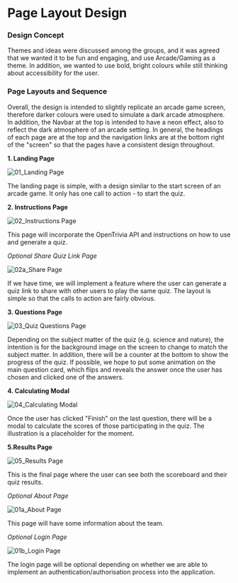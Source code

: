 # Page Layout Design

### Design Concept

Themes and ideas were discussed among the groups, and it was agreed that we wanted it to be fun and engaging, and use Arcade/Gaming as a theme.
In addition, we wanted to use bold, bright colours while still thinking about accessibility for the user.

### Page Layouts and Sequence

Overall, the design is intended to slightly replicate an arcade game screen, therefore darker colours were used to simulate a dark arcade atmosphere.
In addition, the Navbar at the top is intended to have a neon effect, also to reflect the dark atmosphere of an arcade setting.
In general, the headings of each page are at the top and the navigation links are at the bottom right of the "screen" so that the pages have a consistent design throughout.

**1. Landing Page**

![01_Landing Page](https://github.com/user-attachments/assets/89413e88-13b4-4ead-a1c5-e760e6a08c5a)

The landing page is simple, with a design similar to the start screen of an arcade game. It only has one call to action - to start the quiz.

**2. Instructions Page**

![02_Instructions Page](https://github.com/user-attachments/assets/f4f6f7a6-4732-4ec3-90dd-a90aac9f0e2d)

This page will incorporate the OpenTrivia API and instructions on how to use and generate a quiz.

*Optional Share Quiz Link Page*

![02a_Share Page](https://github.com/user-attachments/assets/0270bcd4-da34-4449-8a78-b3090a775e1d)

If we have time, we will implement a feature where the user can generate a quiz link to share with other users to play the same quiz.
The layout is simple so that the calls to action are fairly obvious.

**3. Questions Page**

![03_Quiz Questions Page](https://github.com/user-attachments/assets/bd897bec-5051-49aa-a5d4-160f3214b54d)

Depending on the subject matter of the quiz (e.g. science and nature), the intention is for the background image on the screen to change to match the subject matter.
In addition, there will be a counter at the bottom to show the progress of the quiz.
If possible, we hope to put some animation on the main question card, which flips and reveals the answer once the user has chosen and clicked one of the answers.

**4. Calculating Modal**

![04_Calculating Modal](https://github.com/user-attachments/assets/c1711ff7-b7a8-43ef-8b6b-c86cfd0bc2e1)

Once the user has clicked "Finish" on the last question, there will be a modal to calculate the scores of those participating in the quiz.
The illustration is a placeholder for the moment.

**5.Results Page**

![05_Results Page](https://github.com/user-attachments/assets/e72402b1-61e9-4ff7-a6cf-0501b77a6b1d)

This is the final page where the user can see both the scoreboard and their quiz results.

*Optional About Page*

![01a_About Page](https://github.com/user-attachments/assets/0c455ac0-41e8-4fe6-ba04-a2a6f6c8a194)

This page will have some information about the team.

*Optional Login Page*

![01b_Login Page](https://github.com/user-attachments/assets/1aabfc7c-84e9-4cf4-bbe2-57e91884b3e1)

The login page will be optional depending on whether we are able to implement an authentication/authorisation process into the application.
